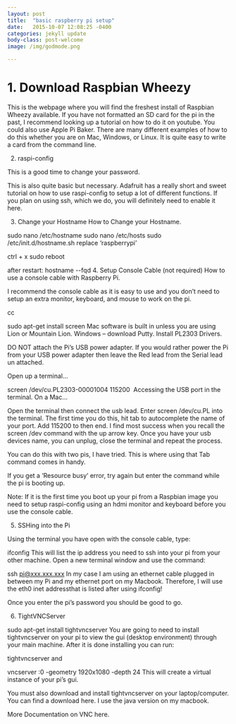 ```yaml
---
layout: post
title:  "basic raspberry pi setup"
date:   2015-10-07 12:08:25 -0400
categories: jekyll update
body-class: post-welcome
image: /img/godmode.png

---
```


<p></p>




<h1>1. Download Raspbian Wheezy</h1>

This is the webpage where you will find the freshest install of Raspbian Wheezy available. If you have not formatted an SD card for the pi in the past, I recommend looking up a tutorial on how to do it on youtube. You could also use Apple Pi Baker. There are many different examples of how to do this whether you are on Mac, Windows, or Linux. It is quite easy to write a card from the command line.

2. raspi-config

This is a good time to change your password.

This is also quite basic but necessary. Adafruit has a really short and sweet tutorial on how to use raspi-config to setup a lot of different functions. If you plan on using ssh, which we do, you will definitely need to enable it here.

3. Change your Hostname
How to Change your Hostname.

sudo nano /etc/hostname
sudo nano /etc/hosts
sudo /etc/init.d/hostname.sh
replace ‘raspberrypi’

ctrl + x
sudo reboot

 after restart:
hostname --fqd
4. Setup Console Cable (not required)
How to use a console cable with Raspberry Pi.

I recommend the console cable as it is easy to use and you don’t need to setup an extra monitor, keyboard, and mouse to work on the pi.

cc

sudo apt-get install screen
Mac software is built in unless you are using Lion or Mountain Lion.
Windows – download Putty. Install PL2303 Drivers.

DO NOT attach the Pi’s USB power adapter. If you would rather power the Pi from your USB power adapter then leave the Red lead from the Serial lead un attached.

Open up a terminal…

screen /dev/cu.PL2303-00001004 115200
​
Accessing the USB port in the terminal. On a Mac…

Open the terminal then connect the usb lead.
Enter screen /dev/cu.PL into the terminal.
The first time you do this, hit tab to autocomplete the name of your port.
Add 115200 to then end.
I find most success when you recall the screen /dev command with the up arrow key. Once you have your usb devices name, you can unplug, close the terminal and repeat the process.

You can do this with two pis, I have tried. This is where using that Tab command comes in handy.

If you get a ‘Resource busy’ error, try again but enter the command while the pi is booting up.

Note: If it is the first time you boot up your pi from a Raspbian image you need to setup raspi-config using an hdmi monitor and keyboard before you use the console cable.

5. SSHing into the Pi

Using the terminal you have open with the console cable,  type:

ifconfig
This will list the ip address you need to ssh into your pi from your other machine. Open a new terminal window and use the command:

ssh pi@xxx.xxx.xxx
In my case I am using an ethernet cable plugged in between my Pi and my ethernet port on my Macbook. Therefore, I will use the eth0 inet addressthat is listed after using ifconfig!

Once you enter the pi’s password you should be good to go.

6. TightVNCServer

sudo apt-get install tightvncserver
You are going to need to install tightvncserver on your pi to view the gui (desktop environment) through your main machine. After it is done installing you can run:

tightvncserver
and

vncserver :0 -geometry 1920x1080 -depth 24
This will create a virtual instance of your pi’s gui.

You must also download and install tightvncserver on your laptop/computer. You can find a download here.
I use the java version on my macbook.

More Documentation on VNC here.
